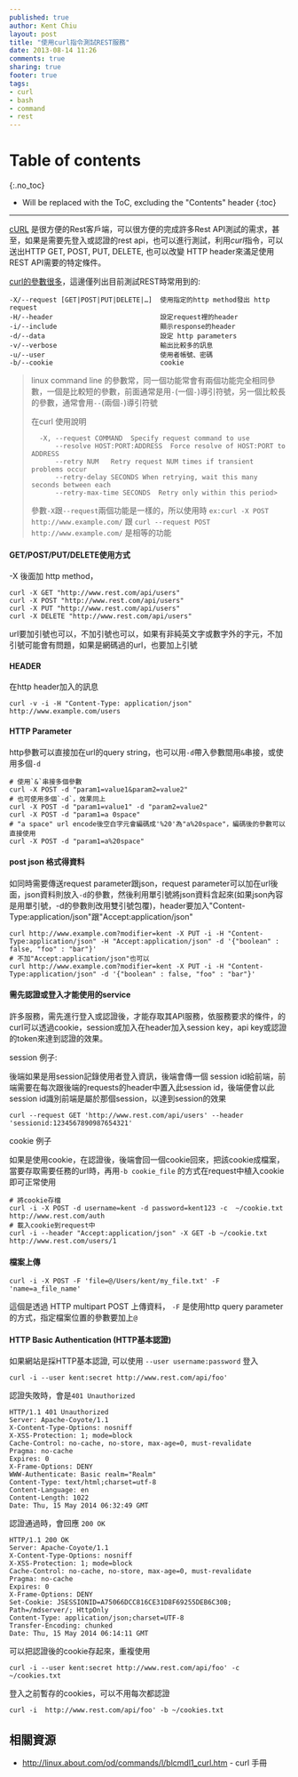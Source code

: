 ```yaml
---
published: true
author: Kent Chiu
layout: post
title: "使用curl指令測試REST服務"
date: 2013-08-14 11:26
comments: true
sharing: true
footer: true
tags: 
- curl
- bash
- command
- rest
---
```


# Table of contents
{:.no_toc}

* Will be replaced with the ToC, excluding the "Contents" header
{:toc}

----------------------------------------------------------------


[cURL](http://en.wikipedia.org/wiki/CURL) 是很方便的Rest客戶端，可以很方便的完成許多Rest API測試的需求，甚至，如果是需要先登入或認證的rest api，也可以進行測試，利用*curl*指令，可以送出HTTP GET, POST, PUT, DELETE, 也可以改變 HTTP header來滿足使用REST API需要的特定條件。

[curl的參數很多](http://curl.haxx.se/docs/manpage.html)，這邊僅列出目前測試REST時常用到的:
	
	-X/--request [GET|POST|PUT|DELETE|…]  使用指定的http method發出 http request
	-H/--header                           設定request裡的header
	-i/--include                          顯示response的header
	-d/--data                             設定 http parameters 
	-v/--verbose                          輸出比較多的訊息
	-u/--user                             使用者帳號、密碼
	-b/--cookie                           cookie  

> linux command line 的參數常，同一個功能常會有兩個功能完全相同參數，一個是比較短的參數，前面通常是用`-`(一個`-`)導引符號，另一個比較長的參數，通常會用`--`(兩個`-`)導引符號
>
> 在curl 使用說明
> 
>  		-X, --request COMMAND  Specify request command to use
>     		--resolve HOST:PORT:ADDRESS  Force resolve of HOST:PORT to ADDRESS
>     		--retry NUM   Retry request NUM times if transient problems occur
>     		--retry-delay SECONDS When retrying, wait this many seconds between each
>     		--retry-max-time SECONDS  Retry only within this period>
>
> 參數`-X`跟`--request`兩個功能是一樣的，所以使用時 
> `ex:curl -X POST http://www.example.com/` 跟 `curl --request POST http://www.example.com/` 是相等的功能


#### GET/POST/PUT/DELETE使用方式 
-X 後面加 http method，

	curl -X GET "http://www.rest.com/api/users"
	curl -X POST "http://www.rest.com/api/users"
	curl -X PUT "http://www.rest.com/api/users"
	curl -X DELETE "http://www.rest.com/api/users"

url要加引號也可以，不加引號也可以，如果有非純英文字或數字外的字元，不加引號可能會有問題，如果是網碼過的url，也要加上引號

#### HEADER
在http header加入的訊息

	curl -v -i -H "Content-Type: application/json" http://www.example.com/users

#### HTTP Parameter

http參數可以直接加在url的query string，也可以用`-d`帶入參數間用`&`串接，或使用多個`-d` 

	# 使用`&`串接多個參數
	curl -X POST -d "param1=value1&param2=value2"
	# 也可使用多個`-d`，效果同上
	curl -X POST -d "param1=value1" -d "param2=value2"
	curl -X POST -d "param1=a 0space"     
	# "a space" url encode後空白字元會編碼成'%20'為"a%20space"，編碼後的參數可以直接使用
	curl -X POST -d "param1=a%20space"     

#### post json 格式得資料
如同時需要傳送request parameter跟json，request parameter可以加在url後面，json資料則放入`-d`的參數，然後利用單引號將json資料含起來(如果json內容是用單引號，-d的參數則改用雙引號包覆)，header要加入"Content-Type:application/json"跟"Accept:application/json"


	curl http://www.example.com?modifier=kent -X PUT -i -H "Content-Type:application/json" -H "Accept:application/json" -d '{"boolean" : false, "foo" : "bar"}'
	# 不加"Accept:application/json"也可以
	curl http://www.example.com?modifier=kent -X PUT -i -H "Content-Type:application/json" -d '{"boolean" : false, "foo" : "bar"}'
	

#### 需先認證或登入才能使用的service 
許多服務，需先進行登入或認證後，才能存取其API服務，依服務要求的條件，的curl可以透過cookie，session或加入在header加入session key，api key或認證的token來達到認證的效果。

session 例子: 

後端如果是用session記錄使用者登入資訊，後端會傳一個 session id給前端，前端需要在每次跟後端的requests的header中置入此session id，後端便會以此session id識別前端是屬於那個session，以達到session的效果

	curl --request GET 'http://www.rest.com/api/users' --header 'sessionid:1234567890987654321'

cookie 例子

如果是使用cookie，在認證後，後端會回一個cookie回來，把該cookie成檔案，當要存取需要任務的url時，再用`-b cookie_file` 的方式在request中植入cookie即可正常使用
	
	# 將cookie存檔
	curl -i -X POST -d username=kent -d password=kent123 -c  ~/cookie.txt  http://www.rest.com/auth
	# 載入cookie到request中	
	curl -i --header "Accept:application/json" -X GET -b ~/cookie.txt http://www.rest.com/users/1
	
#### 檔案上傳

	curl -i -X POST -F 'file=@/Users/kent/my_file.txt' -F 'name=a_file_name'
	
這個是透過 HTTP multipart POST 上傳資料， `-F` 是使用http query parameter的方式，指定檔案位置的參數要加上`@` 	


#### HTTP Basic Authentication (HTTP基本認證)

如果網站是採HTTP基本認證, 可以使用 `--user username:password` 登入 

	curl -i --user kent:secret http://www.rest.com/api/foo'    

認證失敗時，會是`401 Unauthorized`

	HTTP/1.1 401 Unauthorized
	Server: Apache-Coyote/1.1
	X-Content-Type-Options: nosniff
	X-XSS-Protection: 1; mode=block
	Cache-Control: no-cache, no-store, max-age=0, must-revalidate
	Pragma: no-cache
	Expires: 0
	X-Frame-Options: DENY
	WWW-Authenticate: Basic realm="Realm"
	Content-Type: text/html;charset=utf-8
	Content-Language: en
	Content-Length: 1022
	Date: Thu, 15 May 2014 06:32:49 GMT


認證通過時，會回應 `200 OK`

	HTTP/1.1 200 OK
	Server: Apache-Coyote/1.1
	X-Content-Type-Options: nosniff
	X-XSS-Protection: 1; mode=block
	Cache-Control: no-cache, no-store, max-age=0, must-revalidate
	Pragma: no-cache
	Expires: 0
	X-Frame-Options: DENY
	Set-Cookie: JSESSIONID=A75066DCC816CE31D8F69255DEB6C30B; Path=/mdserver/; HttpOnly
	Content-Type: application/json;charset=UTF-8
	Transfer-Encoding: chunked
	Date: Thu, 15 May 2014 06:14:11 GMT

可以把認證後的cookie存起來，重複使用

	curl -i --user kent:secret http://www.rest.com/api/foo' -c ~/cookies.txt

登入之前暫存的cookies，可以不用每次都認證

	curl -i  http://www.rest.com/api/foo' -b ~/cookies.txt

	
相關資源	
-------
- <http://linux.about.com/od/commands/l/blcmdl1_curl.htm> - curl 手冊	